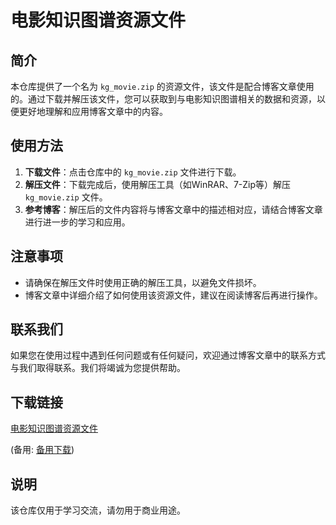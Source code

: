 # 电影知识图谱资源文件

## 简介

本仓库提供了一个名为 `kg_movie.zip` 的资源文件，该文件是配合博客文章使用的。通过下载并解压该文件，您可以获取到与电影知识图谱相关的数据和资源，以便更好地理解和应用博客文章中的内容。

## 使用方法

1. **下载文件**：点击仓库中的 `kg_movie.zip` 文件进行下载。
2. **解压文件**：下载完成后，使用解压工具（如WinRAR、7-Zip等）解压 `kg_movie.zip` 文件。
3. **参考博客**：解压后的文件内容将与博客文章中的描述相对应，请结合博客文章进行进一步的学习和应用。

## 注意事项

- 请确保在解压文件时使用正确的解压工具，以避免文件损坏。
- 博客文章中详细介绍了如何使用该资源文件，建议在阅读博客后再进行操作。

## 联系我们

如果您在使用过程中遇到任何问题或有任何疑问，欢迎通过博客文章中的联系方式与我们取得联系。我们将竭诚为您提供帮助。

## 下载链接
[电影知识图谱资源文件](https://pan.quark.cn/s/c0c0ac2e5975) 

(备用: [备用下载](https://pan.baidu.com/s/1ASd_hrVabsUgMbjzAad2Tw?pwd=1234))

## 说明

该仓库仅用于学习交流，请勿用于商业用途。
